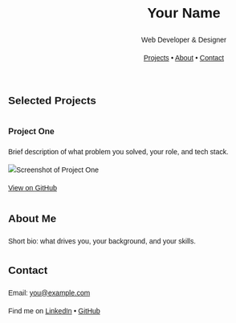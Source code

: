 <!DOCTYPE html>
<html lang="en">
<head>
  <meta charset="UTF-8">
  <meta name="viewport" content="width=device-width, initial-scale=1">
  <title>Your Name – Portfolio</title>
  <style>
    body { font-family: sans-serif; max-width: 700px; margin: 2rem auto; line-height:1.6; }
    header { text-align: center; }
    .project { margin: 2rem 0; }
    .project img { max-width:100%; }
  </style>
</head>
<body>
  <header>
    <h1>Your Name</h1>
    <p>Web Developer &amp; Designer</p>
    <nav>
      <a href="#projects">Projects</a> •
      <a href="#about">About</a> •
      <a href="#contact">Contact</a>
    </nav>
  </header>

  <section id="projects">
    <h2>Selected Projects</h2>
    <div class="project">
      <h3>Project One</h3>
      <p>Brief description of what problem you solved, your role, and tech stack.</p>
      <img src="images/project-one.png" alt="Screenshot of Project One">
      <p><a href="https://github.com/your-username/project-one" target="_blank">View on GitHub</a></p>
    </div>
    <!-- Repeat for 2–3 more projects -->
  </section>

  <section id="about">
    <h2>About Me</h2>
    <p>Short bio: what drives you, your background, and your skills.</p>
  </section>

  <section id="contact">
    <h2>Contact</h2>
    <p>Email: <a href="mailto:you@example.com">you@example.com</a></p>
    <p>Find me on <a href="https://linkedin.com/in/your-username">LinkedIn</a> • <a href="https://github.com/your-username">GitHub</a></p>
  </section>
</body>
</html>
